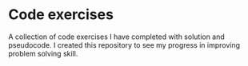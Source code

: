 # Code exercises

A collection of code exercises I have completed
with solution and pseudocode. I created this repository
to see my progress in improving problem solving skill.
